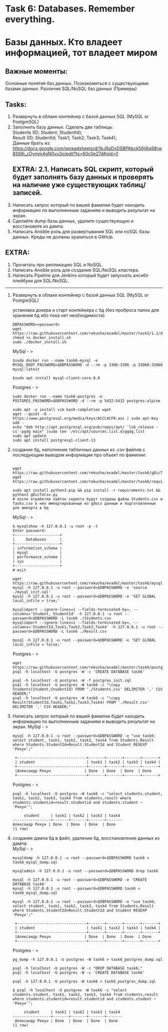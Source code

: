 # Task 6: Databases. Remember everything.  
# Базы данных. Кто владеет информацией, тот владеет миром  
  
## Важные моменты:  
Основные понятия баз данных. Познакомиться с существующими базами данных. Различия SQL/NoSQL баз данных (Примеры)  
  
## Tasks:  
1. Развернуть в облаке контейнер с базой данных SQL (MySQL or PostgreSQL)  
2. Заполнить базу данных. Сделать две таблицы:  
    Students (ID; Student; StudentId);  
    Result (ID; StudentId; Task1; Task2; Task3; Task4);  
    Данные брать из:  
    https://docs.google.com/spreadsheets/d/1bJ6aDyDSBPAbck56ji6q98rw8S69i_cDymm4gN0vu3o/edit?ts=60c0e27d#gid=0  
      ## EXTRA: 2.1. Написать SQL скрипт, который будет заполнять базу данных и проверять на наличие уже существующих таблиц/записей.  
3. Написать запрос который по вашей фамилии будет находить информацию по выполненным заданиям и выводить результат на экран.  
4. Сделайте dump базы данных, удалите существующую и восстановите из дампа.  
5. Написать Ansible роль для развертывания SQL или noSQL базы данных. Креды не должны храниться в GitHub.  
## EXTRA:   
1. Прочитать про репликацию SQL и NoSQL.  
2. Написать Ansible роль для создания SQL/NoSQL кластера.  
3. Написать Pipeline для Jenkins который будет запускать ансибл плейбуки для SQL/NoSQL.  

------------------

1. Развернуть в облаке контейнер с базой данных SQL (MySQL or PostgreSQL)
   
   установка докера и старт контейнера с бд (без проброса папок для хранения бд ибо пока нет необходимости)
   ```
   DBPASSWORD=<password>
   wget https://raw.githubusercontent.com/rekusha/exadel/master/task3/1.1/docker_install.sh   
   chmod +x docker_install.sh  
   sudo ./docker_install.sh 
   ```
   
   MySql - > 
   ``` 
   $sudo docker run --name task6-mysql -e MYSQL_ROOT_PASSWORD=$DBPASSWORD -d --rm -p 3306:3306 -p 33060:33060 mysql:latest  
   
   $sudo apt install mysql-client-core-8.0
   ```
   
   Postgres - >  
   ```
   sudo docker run --name task6-postgres -e POSTGRES_PASSWORD=$DBPASSWORD -d --rm -p 5432:5432 postgres:alpine  
   
   sudo apt -y install vim bash-completion wget
   wget --quiet -O - https://www.postgresql.org/media/keys/ACCC4CF8.asc | sudo apt-key add - 
   echo "deb http://apt.postgresql.org/pub/repos/apt/ `lsb_release -cs`-pgdg main" |sudo tee  /etc/apt/sources.list.d/pgdg.list
   sudo apt update
   sudo apt install postgresql-client-13
   ```

2. создание бд, наполнение табличных данных из .csv файлов с последующим выводом информации про объект по фамилии:  
   ```
   
   wget https://raw.githubusercontent.com/rekusha/exadel/master/task6/gDicToCsv.py  
   wget https://raw.githubusercontent.com/rekusha/exadel/master/task6/requirements.txt  
   
   sudo apt install python3-pip && pip install -r requirements.txt && python3 gDicToCsv.py  
   # после отработки пайтон скрипта будут созданы файлы Students.csv и Tasks.csv в них импортированные из gdocs данные и подготовленные для импорта в бд  
   ```
   
   MySql - >  
   ```
   $ mysqlshow -h 127.0.0.1 -u root -p -t
   Enter password:
   +--------------------+
   |     Databases      |
   +--------------------+
   | information_schema |
   | mysql              |
   | performance_schema |
   | sys                |
   +--------------------+
   # exit
   
   wget https://raw.githubusercontent.com/rekusha/exadel/master/task6/mysql_init.sql  
   mysql -h 127.0.0.1 -u root --password=$DBPASSWORD -e 'source ./mysql_init.sql'
   mysql -h 127.0.0.1 -u root --password=$DBPASSWORD -e 'SET GLOBAL local_infile = true;'

   mysqlimport --ignore-lines=1 --fields-terminated-by=, --columns='Student, StudentId' -h 127.0.0.1 -u root --password=$DBPASSWORD -L task6 ./Students.csv     
   mysqlimport --ignore-lines=1 --fields-terminated-by=, --columns='StudentId,Task1,Task2,Task3,Task4' -h 127.0.0.1 -u root --password=$DBPASSWORD -L task6 ./Result.csv
   
   mysql -h 127.0.0.1 -u root --password=$DBPASSWORD -e 'SET GLOBAL local_infile = false;'
   ```  
     
   Postgres - >  
   ```
   wget https://raw.githubusercontent.com/rekusha/exadel/master/task6/postgres_init.sql  
   psql -h localhost -U postgres -W -c 'CREATE DATABASE task6'

   psql -h localhost -U postgres -W -f postgres_init.sql  
   psql -h localhost -U postgres -W task6 -c "\copy Students(Student,StudentId) FROM './Students.csv' DELIMITER ',' CSV HEADER;"  
   psql -h localhost -U postgres -W task6 -c "\copy Result(StudentId,Task1,Task2,Task3,Task4) FROM './Result.csv' DELIMITER ',' CSV HEADER;"
   ```
3. Написать запрос который по вашей фамилии будет находить информацию по выполненным заданиям и выводить результат на экран.
   MySql - >  
   ```
   mysql -h 127.0.0.1 -u root --password=$DBPASSWORD -e "use task6; select student, task1, task2, task3, task4 from Students,Result where Students.StudentId=Result.StudentId and Student REGEXP 'Рекун';"
    
    +-------------------------------+-------+-------+-------+-------+
    | student                       | task1 | task2 | task3 | task4 |
    +-------------------------------+-------+-------+-------+-------+
    |Александр Рекун               | Done  | Done  | Done  | Done
    +-------------------------------+-------+-------+-------+-------+

   ```  
     
   Postgres - >  
   ```
   psql -h localhost -U postgres -W task6 -c "select students.student, task1, task2, task3, task4 from students,result where students.studentid=result.studentid and students.student ~ 'Рекун'";
   
        student     | task1 | task2 | task3 | task4
   -----------------+-------+-------+-------+-------
   Александр Рекун | Done  | Done  | Done  | Done
   (1 row)
   ```
4. создание дампа бд в файл, удаление бд, восстановление данных из дампа:  
   MySql - >  
   ```
   mysqldump -h 127.0.0.1 -u root --password=$DBPASSWORD task6 > task6_mysql_dump.sql    
   
   mysqladmin -h 127.0.0.1 -u root --password=$DBPASSWORD drop task6

   mysql -h 127.0.0.1 -u root --password=$DBPASSWORD -e 'CREATE DATABASE task6'
   mysql -h 127.0.0.1 -u root --password=$DBPASSWORD task6 < task6_mysql_dump.sql
   
   mysql -h 127.0.0.1 -u root --password=$DBPASSWORD -e "use task6; select student, task1, task2, task3, task4 from Students,Result where Students.StudentId=Result.StudentId and Student REGEXP 'Рекун';"
    
    +-------------------------------+-------+-------+-------+-------+
    | student                       | task1 | task2 | task3 | task4 |
    +-------------------------------+-------+-------+-------+-------+
    |Александр Рекун               | Done  | Done  | Done  | Done
    +-------------------------------+-------+-------+-------+-------+
   ```
   Postgres - >  
   ```
   pg_dump -h 127.0.0.1 -U postgres -W task6 > task6_postgres_dump.sql 
   
   psql -h localhost -U postgres -W -c "DROP DATABASE task6;"
   psql -h localhost -U postgres -W -c 'CREATE DATABASE task6'
   
   psql -h 127.0.0.1 -U postgres -W task6 < task6_postgres_dump.sql  
   
   $ psql -h localhost -U postgres -W task6 -c "select students.student, task1, task2, task3, task4 from students,result where students.studentid=result.studentid and students.student ~ 'Рекун'";
   
        student     | task1 | task2 | task3 | task4
   -----------------+-------+-------+-------+-------
    Александр Рекун | Done  | Done  | Done  | Done
   (1 row)
   ```
